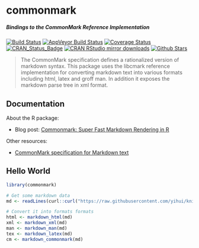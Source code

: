 # commonmark

##### *Bindings to the CommonMark Reference Implementation*

[![Build Status](https://travis-ci.org/jeroenooms/commonmark.svg?branch=master)](https://travis-ci.org/jeroenooms/commonmark)
[![AppVeyor Build Status](https://ci.appveyor.com/api/projects/status/github/jeroenooms/commonmark?branch=master&svg=true)](https://ci.appveyor.com/project/jeroenooms/commonmark)
[![Coverage Status](https://codecov.io/github/jeroenooms/commonmark/coverage.svg?branch=master)](https://codecov.io/github/jeroenooms/commonmark?branch=master)
[![CRAN_Status_Badge](http://www.r-pkg.org/badges/version/commonmark)](http://cran.r-project.org/package=commonmark)
[![CRAN RStudio mirror downloads](http://cranlogs.r-pkg.org/badges/commonmark)](http://cran.r-project.org/web/packages/commonmark/index.html)
[![Github Stars](https://img.shields.io/github/stars/jeroenooms/commonmark.svg?style=social&label=Github)](https://github.com/jeroenooms/commonmark)

> The CommonMark specification defines a rationalized version of markdown
  syntax. This package uses the libcmark reference implementation for converting
  markdown text into various formats including html, latex and groff man. In
  addition it exposes the markdown parse tree in xml format.

## Documentation

About the R package:

 - Blog post: [Commonmark: Super Fast Markdown Rendering in R](https://www.opencpu.org/posts/commonmark-fast/)

Other resources:

 - [CommonMark specification for Markdown text](http://commonmark.org/help/)

## Hello World

```r
library(commonmark)

# Get some markdown data
md <- readLines(curl::curl("https://raw.githubusercontent.com/yihui/knitr/master/NEWS.md"))

# Convert it into formats formats
html <- markdown_html(md)
xml <- markdown_xml(md)
man <- markdown_man(md)
tex <- markdown_latex(md)
cm <- markdown_commonmark(md)
```
